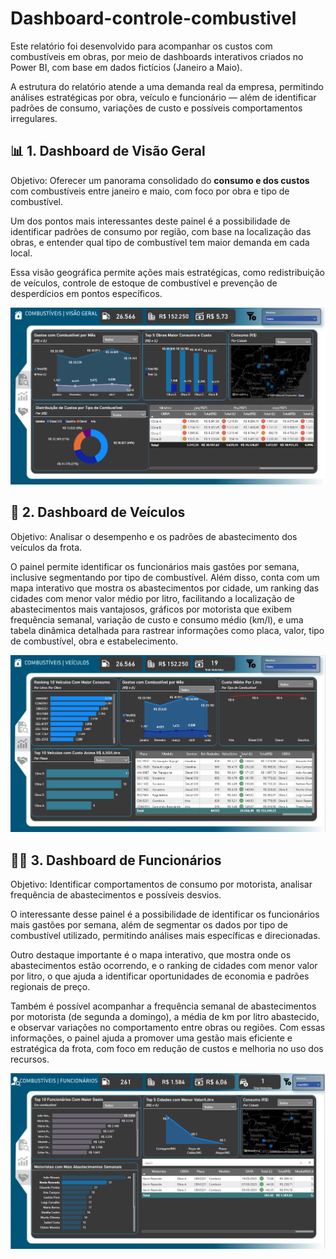 # Dashboard-controle-combustivel
Este relatório foi desenvolvido para acompanhar os custos com combustíveis em obras, por meio de dashboards interativos criados no Power BI, com base em dados fictícios (Janeiro a Maio).

A estrutura do relatório atende a uma demanda real da empresa, permitindo análises estratégicas por obra, veículo e funcionário — além de identificar padrões de consumo, variações de custo e possíveis comportamentos irregulares.


## 📊 1. Dashboard de Visão Geral
Objetivo:
Oferecer um panorama consolidado do **consumo e dos custos** com combustíveis entre janeiro e maio, com foco por obra e tipo de combustível.

Um dos pontos mais interessantes deste painel é a possibilidade de identificar padrões de consumo por região, com base na localização das obras, e entender qual tipo de combustível tem maior demanda em cada local.

Essa visão geográfica permite ações mais estratégicas, como redistribuição de veículos, controle de estoque de combustível e prevenção de desperdícios em pontos específicos.

![Dashboard de Combustivel](comb_dash1.png)

## 🚛 2. Dashboard de Veículos
Objetivo:
Analisar o desempenho e os padrões de abastecimento dos veículos da frota.

O painel permite identificar os funcionários mais gastões por semana, inclusive segmentando por tipo de combustível. Além disso, conta com um mapa interativo que mostra os abastecimentos por cidade, um ranking das cidades com menor valor médio por litro, facilitando a localização de abastecimentos mais vantajosos, gráficos por motorista que exibem frequência semanal, variação de custo e consumo médio (km/l), e uma tabela dinâmica detalhada para rastrear informações como placa, valor, tipo de combustível, obra e estabelecimento.

![Dashboard de Combustivel](comb_dash2.png)

## 🧍‍♂️ 3. Dashboard de Funcionários
Objetivo:
Identificar comportamentos de consumo por motorista, analisar frequência de abastecimentos e possíveis desvios.

O interessante desse painel é a possibilidade de identificar os funcionários mais gastões por semana, além de segmentar os dados por tipo de combustível utilizado, permitindo análises mais específicas e direcionadas.

Outro destaque importante é o mapa interativo, que mostra onde os abastecimentos estão ocorrendo, e o ranking de cidades com menor valor por litro, o que ajuda a identificar oportunidades de economia e padrões regionais de preço.

Também é possível acompanhar a frequência semanal de abastecimentos por motorista (de segunda a domingo), a média de km por litro abastecido, e observar variações no comportamento entre obras ou regiões. Com essas informações, o painel ajuda a promover uma gestão mais eficiente e estratégica da frota, com foco em redução de custos e melhoria no uso dos recursos.

![Dashboard de Combustivel](comb_dash3.png)

